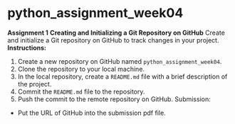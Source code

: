 # python_assignment_week04

**Assignment 1**
**Creating and Initializing a Git Repository on GitHub**
Create and initialize a Git repository on GitHub to track changes in your project.
**Instructions:**
1. Create a new repository on GitHub named `python_assignment_week04`.
2. Clone the repository to your local machine.
3. In the local repository, create a `README.md` file with a brief description of the project.
4. Commit the `README.md` file to the repository.
5. Push the commit to the remote repository on GitHub.
Submission:
- Put the URL of GitHub into the submission pdf file.